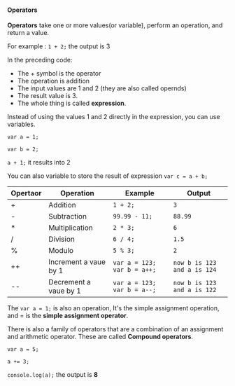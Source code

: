 #### Operators


**Operators** take one or more values(or variable), perform an operation, and return a value.


For example : `1 + 2;` the output is 3

In the preceding code:

+ The + symbol is the operator
+ The operation is addition
+ The input values are 1 and 2 (they are also called opernds)
+ The result value is 3.
+ The whole thing is called **expression**.


Instead of using the values 1 and 2 directly in the expression, you can use variables.

`var a = 1;`

`var b = 2;`

`a + 1;` it results into 2 


You can also variable to store the result of expression  `var c = a + b;` 




|**Opertaor**|**Operation**|**Example**|**Output**|
|------------|------------|------------|----------|
|+| Addition |`1 + 2;`|`3`|
|-| Subtraction|`99.99 - 11;`|`88.99`|
|*| Multiplication |`2 * 3;`|`6`|
|/| Division |`6 / 4;`|`1.5`|
|%| Modulo |`5 % 3;`|`2`|
|++| Increment a vaue by 1 |`var a = 123;`  `var b = a++;`|`now b is 123 and a is 124`|
|--| Decrement a vaue by 1 |`var a = 123;`  `var b = a--;`|`now b is 123 and a is 122`|




The `var a = 1;` is also an operation, It's the simple assignment operation, and = is the **simple assignment operator**.



There is also a family of operators that are a combination of an assignment and arithmetic operator. These are called **Compound operators**.


`var a = 5;`

`a += 3;`

`console.log(a);` the output is **8**



